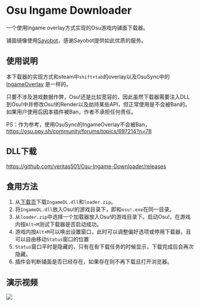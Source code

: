 # Osu Ingame Downloader

一个使用Ingame overlay方式实现的Osu游戏内铺面下载器。

铺面镜像使用[Sayobot]( https://osu.sayobot.cn/)，感谢Sayobot提供如此优质的服务。

## 使用说明

本下载器的实现方式和steam中`shift+tab`的overlay以及OsuSync中的[IngameOverlay](https://github.com/OsuSync/IngameOverlay) 是一样的。

只要不涉及游戏数据作弊，Osu!还是比较宽容的，因此虽然下载器需要注入DLL到Osu!中并修改Osu!的Render以及劫持某些API，但正常使用是不会被Ban的。如果用户使用后因本插件被Ban，作者不承担任何责任。

PS：作为参考，使用OsuSync的IngameOverlay不会被Ban， https://osu.ppy.sh/community/forums/topics/697214?n=78

## DLL下载

 https://github.com/veritas501/Osu-Ingame-Downloader/releases 

## 食用方法

1. 从[下载页](https://github.com/veritas501/Osu-Ingame-Downloader/releases )下载`IngameDL.dll`和`loader.zip`。
2. 将`IngameDL.dll`放入Osu!的游戏目录下，即和`osu!.exe`在同一目录。
3. 从`loader.zip`中选择一个加载器放入Osu!的游戏目录下。启动Osu!，在游戏内按`Alt+M`测试下载器是否启动成功。
4. 游戏内按`Alt+M`可以唤出设置窗口，此时可以调整偏好选项或停用下载器，且可以自由移动`Status`窗口的位置
5. `Status`窗口平时是隐藏的，只有在有下载任务的时候显示，下载完成后会再次隐藏。
6. 插件会判断铺面是否已经存在，如果存在则不再下载且打开浏览器。

## 演示视频

![](Assets/demo.gif)



